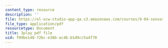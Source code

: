 ```yaml
---
content_type: resource
description: ''
file: https://ol-ocw-studio-app-qa.s3.amazonaws.com/courses/9-04-sensory-systems-fall-2013/f09be14872bce38bac4bb1d9cc5a4f70_TdOdc_n-ZCA.pdf
file_type: application/pdf
resourcetype: Document
title: 3play pdf file
uid: f09be148-72bc-e38b-ac4b-b1d9cc5a4f70
---
```

